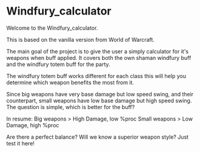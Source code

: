 # Windfury_calculator

Welcome to the Windfury_calculator.

This is based on the vanilla version from World of Warcraft.

The main goal of the project is to give the user a simply calculator for it's weapons when buff applied.
It covers both the own shaman windfury buff and the windfury totem buff for the party.

The windfury totem buff works different for each class this will help you determine which weapon benefits the most from it.





Since big weapons have very base damage but low speed swing, and their counterpart, small weapons have low base damage but high speed swing. The question is simple, which is better for the buff?

In resume:
Big weapons > High Damage, low %proc
Small weapons > Low Damage, high %proc

Are there a perfect balance? Will we know a superior weapon style? Just test it here!

